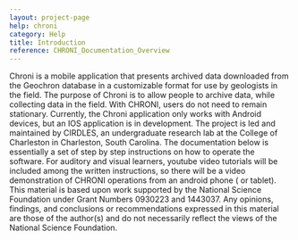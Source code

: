 ```yaml
---
layout: project-page
help: chroni
category: Help
title: Introduction
reference: CHRONI_Documentation_Overview
---
```


Chroni is a mobile application that presents archived data downloaded from the Geochron database in a customizable format for use by geologists in the field. The purpose of Chroni is to allow people to archive data, while collecting data in the field. With CHRONI, users do not need to remain stationary. Currently, the Chroni application only works with Android devices, but an IOS application is in development. The project is led and maintained by CIRDLES, an undergraduate research lab at the College of Charleston in Charleston, South Carolina. The documentation below is essentially a set of step by step instructions on how to operate the software. For auditory and visual learners, youtube video tutorials will be included among the written instructions, so there will be a video demonstration of CHRONI operations from an android phone ( or tablet). This material is based upon work supported by the National Science Foundation under Grant Numbers 0930223 and 1443037. Any opinions, findings, and conclusions or recommendations expressed in this material are those of the author(s) and do not necessarily reflect the views of the National Science Foundation.